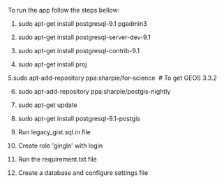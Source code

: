 To run the app follow the steps bellow:

1. sudo apt-get install postgresql-9.1 pgadmin3

2. sudo apt-get install postgresql-server-dev-9.1

3. sudo apt-get install postgresql-contrib-9.1

4. sudo apt-get install proj

5.sudo apt-add-repository ppa:sharpie/for-science  # To get GEOS 3.3.2 

6. sudo apt-add-repository ppa:sharpie/postgis-nightly

7. sudo apt-get update

8. sudo apt-get install postgresql-9.1-postgis

9. Run legacy_gist.sql.in file

10. Create role 'gingle' with login

11. Run the requirement.txt file

12. Create a database and configure settings file
